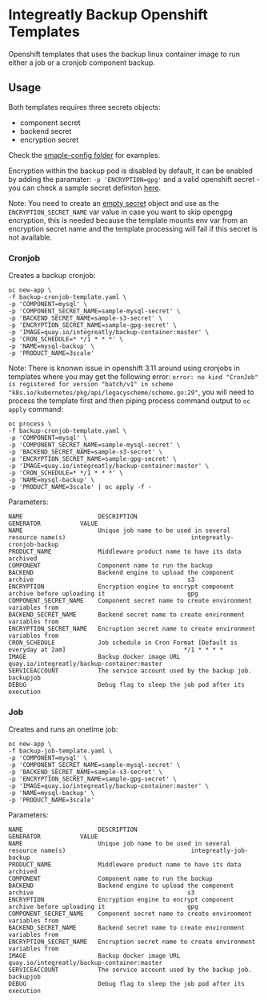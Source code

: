 # Integreatly Backup Openshift Templates

Openshift templates that uses the backup linux container image to run either a job or a cronjob component backup.

## Usage

Both templates requires three secrets objects:

* component secret
* backend secret
* encryption secret

Check the [smaple-config folder](./sample-config) for examples.

Encryption within the backup pod is disabled by default, it can be enabled by adding the paramater: `-p 'ENCRYPTION=gpg'` and a valid openshift secret - you can check a sample secret definiton [here](./sample-config/gpg-secret).

Note: You need to create an [empty secret](./sample-config/blank-secret) object and use as the `ENCRYPTION_SECRET_NAME` var value in case you want to skip opengpg encryption, this is needed because the template mounts env var from an encryption secret name and the template processing will fail if this secret is not available.

### Cronjob

Creates a backup cronjob:

```
oc new-app \
-f backup-cronjob-template.yaml \
-p 'COMPONENT=mysql' \
-p 'COMPONENT_SECRET_NAME=sample-mysql-secret' \
-p 'BACKEND_SECRET_NAME=sample-s3-secret' \
-p 'ENCRYPTION_SECRET_NAME=sample-gpg-secret' \
-p 'IMAGE=quay.io/integreatly/backup-container:master' \
-p 'CRON_SCHEDULE=* */1 * * *' \
-p 'NAME=mysql-backup' \
-p 'PRODUCT_NAME=3scale'
```

Note: There is knonwn issue in openshift 3.11 around using cronjobs in templates where you may get the following error: `error: no kind "CronJob" is registered for version "batch/v1" in scheme "k8s.io/kubernetes/pkg/api/legacyscheme/scheme.go:29"`, you will need to process the template first and then piping process command output to `oc apply` command:

```
oc process \
-f backup-cronjob-template.yaml \
-p 'COMPONENT=mysql' \
-p 'COMPONENT_SECRET_NAME=sample-mysql-secret' \
-p 'BACKEND_SECRET_NAME=sample-s3-secret' \
-p 'ENCRYPTION_SECRET_NAME=sample-gpg-secret' \
-p 'IMAGE=quay.io/integreatly/backup-container:master' \
-p 'CRON_SCHEDULE=* */1 * * *' \
-p 'NAME=mysql-backup' \
-p 'PRODUCT_NAME=3scale' | oc apply -f -
```

Parameters:

```
NAME                     DESCRIPTION                                                          GENERATOR           VALUE
NAME                     Unique job name to be used in several resource name(s)                                   integreatly-cronjob-backup
PRODUCT_NAME             Middleware product name to have its data archived
COMPONENT                Component name to run the backup                                                         
BACKEND                  Backend engine to upload the component archive                                           s3
ENCRYPTION               Encryption engine to encrypt component archive before uploading it                       gpg
COMPONENT_SECRET_NAME    Component secret name to create environment variables from                               
BACKEND_SECRET_NAME      Backend secret name to create environment variables from                                 
ENCRYPTION_SECRET_NAME   Encruption secret name to create environment variables from                              
CRON_SCHEDULE            Job schedule in Cron Format [Default is everyday at 2am]                                 */1 * * * *
IMAGE                    Backup docker image URL                                                                  quay.io/integreatly/backup-container:master
SERVICEACCOUNT           The service account used by the backup job.                                              backupjob
DEBUG                    Debug flag to sleep the job pod after its execution  
```

### Job

Creates and runs an onetime job:

```
oc new-app \
-f backup-job-template.yaml \
-p 'COMPONENT=mysql' \
-p 'COMPONENT_SECRET_NAME=sample-mysql-secret' \
-p 'BACKEND_SECRET_NAME=sample-s3-secret' \
-p 'ENCRYPTION_SECRET_NAME=sample-gpg-secret' \
-p 'IMAGE=quay.io/integreatly/backup-container:master' \
-p 'NAME=mysql-backup' \
-p 'PRODUCT_NAME=3scale'
```

Parameters:

```
NAME                     DESCRIPTION                                                          GENERATOR           VALUE
NAME                     Unique job name to be used in several resource name(s)                                   integreatly-job-backup
PRODUCT_NAME             Middleware product name to have its data archived
COMPONENT                Component name to run the backup                                                         
BACKEND                  Backend engine to upload the component archive                                           s3
ENCRYPTION               Encryption engine to encrypt component archive before uploading it                       gpg
COMPONENT_SECRET_NAME    Component secret name to create environment variables from                               
BACKEND_SECRET_NAME      Backend secret name to create environment variables from                                 
ENCRYPTION_SECRET_NAME   Encruption secret name to create environment variables from                              
IMAGE                    Backup docker image URL                                                                  quay.io/integreatly/backup-container:master
SERVICEACCOUNT           The service account used by the backup job.                                              backupjob
DEBUG                    Debug flag to sleep the job pod after its execution
```
